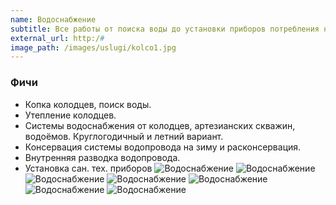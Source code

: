 ```yaml
---
name: Водоснабжение
subtitle: Все работы от поиска воды до установки приборов потребления на вашем участке под ключ
external_url: http:/#
image_path: /images/uslugi/kolco1.jpg
---
```


### Фичи
* Копка колодцев, поиск воды.
* Утепление колодцев.
* Системы водоснабжения от колодцев, артезианских скважин, водоёмов. Круглогодичный и летний вариант.
* Консервация системы водопровода на зиму и расконсервация.
* Внутренняя разводка водопровода.
* Установка сан. тех. приборов
![Водоснабжение](/images/uslugi/kolco1.jpg)
![Водоснабжение](/images/uslugi/kolco2.jpg)
![Водоснабжение](/images/uslugi/kolco3.jpg)
![Водоснабжение](/images/uslugi/kolco4.jpg)
![Водоснабжение](/images/uslugi/kolco5.jpg)
![Водоснабжение](/images/uslugi/kolodec1.jpg)
![Водоснабжение](/images/uslugi/kolodec2.jpg)
